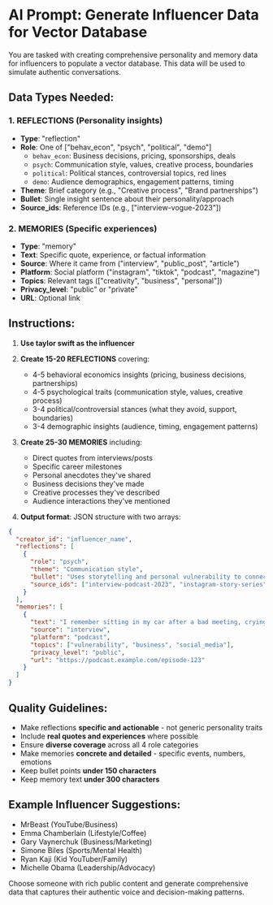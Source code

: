 # AI Prompt: Generate Influencer Data for Vector Database

You are tasked with creating comprehensive personality and memory data for influencers to populate a vector database. This data will be used to simulate authentic conversations.

## Data Types Needed:

### 1. REFLECTIONS (Personality insights)
- **Type**: "reflection" 
- **Role**: One of ["behav_econ", "psych", "political", "demo"]
  - `behav_econ`: Business decisions, pricing, sponsorships, deals
  - `psych`: Communication style, values, creative process, boundaries  
  - `political`: Political stances, controversial topics, red lines
  - `demo`: Audience demographics, engagement patterns, timing
- **Theme**: Brief category (e.g., "Creative process", "Brand partnerships")
- **Bullet**: Single insight sentence about their personality/approach
- **Source_ids**: Reference IDs (e.g., ["interview-vogue-2023"])

### 2. MEMORIES (Specific experiences)
- **Type**: "memory"
- **Text**: Specific quote, experience, or factual information
- **Source**: Where it came from ("interview", "public_post", "article")
- **Platform**: Social platform ("instagram", "tiktok", "podcast", "magazine")
- **Topics**: Relevant tags (["creativity", "business", "personal"])
- **Privacy_level**: "public" or "private"
- **URL**: Optional link

## Instructions:

1. **Use taylor swift as the influencer** 

2. **Create 15-20 REFLECTIONS** covering:
   - 4-5 behavioral economics insights (pricing, business decisions, partnerships)
   - 4-5 psychological traits (communication style, values, creative process)  
   - 3-4 political/controversial stances (what they avoid, support, boundaries)
   - 3-4 demographic insights (audience, timing, engagement patterns)

3. **Create 25-30 MEMORIES** including:
   - Direct quotes from interviews/posts
   - Specific career milestones  
   - Personal anecdotes they've shared
   - Business decisions they've made
   - Creative processes they've described
   - Audience interactions they've mentioned

4. **Output format**: JSON structure with two arrays:

```json
{
  "creator_id": "influencer_name",
  "reflections": [
    {
      "role": "psych",
      "theme": "Communication style", 
      "bullet": "Uses storytelling and personal vulnerability to connect with audience, often sharing behind-the-scenes moments.",
      "source_ids": ["interview-podcast-2023", "instagram-story-series"]
    }
  ],
  "memories": [
    {
      "text": "I remember sitting in my car after a bad meeting, crying, and posting about it. That post got 2M views because people related to the struggle.",
      "source": "interview",
      "platform": "podcast", 
      "topics": ["vulnerability", "business", "social_media"],
      "privacy_level": "public",
      "url": "https://podcast.example.com/episode-123"
    }
  ]
}
```

## Quality Guidelines:
- Make reflections **specific and actionable** - not generic personality traits
- Include **real quotes and experiences** where possible
- Ensure **diverse coverage** across all 4 role categories
- Make memories **concrete and detailed** - specific events, numbers, emotions
- Keep bullet points **under 150 characters**
- Keep memory text **under 300 characters**

## Example Influencer Suggestions:
- MrBeast (YouTube/Business)
- Emma Chamberlain (Lifestyle/Coffee)  
- Gary Vaynerchuk (Business/Marketing)
- Simone Biles (Sports/Mental Health)
- Ryan Kaji (Kid YouTuber/Family)
- Michelle Obama (Leadership/Advocacy)

Choose someone with rich public content and generate comprehensive data that captures their authentic voice and decision-making patterns.
